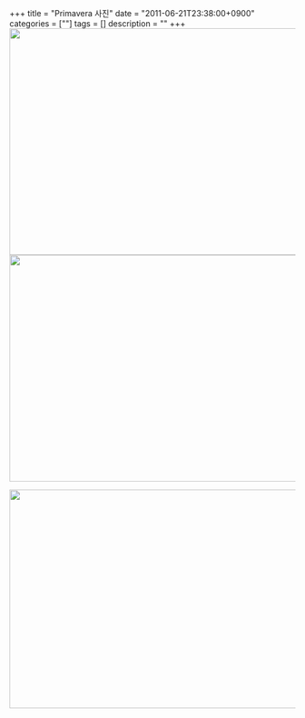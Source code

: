 +++
title = "Primavera 사진"
date = "2011-06-21T23:38:00+0900"
categories = [""]
tags = []
description = ""
+++
<span class="copyright_entry" style="display:block;" title="Primavera 사진@@**@@http://shed.egloos.com/3676110"></span>
<img border="0" onmouseover="this.style.cursor='pointer'" alt="" src="/attachment/3676110_1.jpg" width="600" height="399.166666667" onclick="Control.Modal.openDialog(this, event, 'http://pds19.egloos.com/pds/201106/21/82/a0003782_4e00ac7e2893e.jpg', 720, 479);">
<img border="0" onmouseover="this.style.cursor='pointer'" alt="" src="/attachment/3676110_2.jpg" width="600" height="399.166666667" onclick="Control.Modal.openDialog(this, event, 'http://pds22.egloos.com/pds/201106/21/82/a0003782_4e00acbb8405a.jpg', 720, 479);">
<div>
 <img border="0" onmouseover="this.style.cursor='pointer'" alt="" src="/attachment/3676110_3.jpg" width="580" height="385" onclick="Control.Modal.openDialog(this, event, 'http://pds21.egloos.com/pds/201106/21/82/a0003782_4e00adf8ced5e.jpg', 580, 385);">
</div> 
<!--
       <rdf:RDF xmlns:rdf="http://www.w3.org/1999/02/22-rdf-syntax-ns#"
		    xmlns:dc="http://purl.org/dc/elements/1.1/"
		    xmlns:trackback="http://madskills.com/public/xml/rss/module/trackback/">
       <rdf:Description
	        rdf:about="http://shed.egloos.com/3676110"
	        dc:identifier="http://shed.egloos.com/3676110"
	        dc:title="Primavera 사진"
	        trackback:ping="http://shed.egloos.com/tb/3676110"/>
       </rdf:RDF>
       -->

<ul></ul>